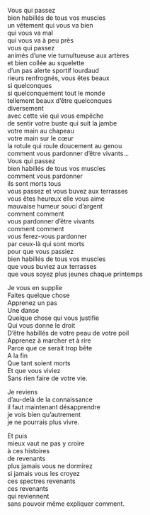 Vous qui passez      
bien habillés de tous vos muscles      
un vêtement qui vous va bien      
qui vous va mal      
qui vous va à peu près      
vous qui passez      
animés d’une vie tumultueuse aux artères      
et bien collée au squelette      
d’un pas alerte sportif lourdaud      
rieurs renfrognés, vous êtes beaux      
si quelconques      
si quelconquement tout le monde      
tellement beaux d’être quelconques      
diversement      
avec cette vie qui vous empêche      
de sentir votre buste qui suit la jambe      
votre main au chapeau      
votre main sur le cœur      
la rotule qui roule doucement au genou      
comment vous pardonner d’être vivants…      
Vous qui passez      
bien habillés de tous vos muscles      
comment vous pardonner      
ils sont morts tous      
vous passez et vous buvez aux terrasses      
vous êtes heureux elle vous aime      
mauvaise humeur souci d’argent      
comment comment      
vous pardonner d’être vivants      
comment comment      
vous ferez-vous pardonner      
par ceux-là qui sont morts      
pour que vous passiez      
bien habillés de tous vos muscles      
que vous buviez aux terrasses      
que vous soyez plus jeunes chaque printemps      
      
Je vous en supplie      
Faites quelque chose      
Apprenez un pas      
Une danse      
Quelque chose qui vous justifie      
Qui vous donne le droit      
D’être habillés de votre peau de votre poil      
Apprenez à marcher et à rire      
Parce que ce serait trop bête      
A la fin      
Que tant soient morts      
Et que vous viviez      
Sans rien faire de votre vie.      
      
Je reviens      
d’au-delà de la connaissance      
il faut maintenant désapprendre      
je vois bien qu’autrement      
je ne pourrais plus vivre.      
      
Et puis      
mieux vaut ne pas y croire      
à ces histoires      
de revenants      
plus jamais vous ne dormirez      
si jamais vous les croyez      
ces spectres revenants      
ces revenants      
qui reviennent      
sans pouvoir même expliquer comment.      
